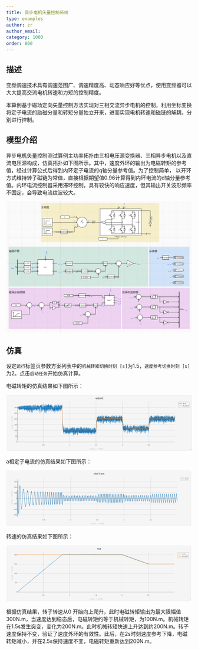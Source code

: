 ```yaml
---
title: 异步电机矢量控制系统
type: examples
author: zr
author_email: 
category: 1000
order: 800
---
```


## 描述
变频调速技术具有调速范围广、调速精度高、动态响应好等优点，使用变频器可以大大提高交流电机转速和力矩的控制精度。

本算例基于磁场定向矢量控制方法实现对三相交流异步电机的控制，利用坐标变换将定子电流的励磁分量和转矩分量独立开来，进而实现电机转速和磁链的解耦，分别进行控制。


## 模型介绍

异步电机矢量控制测试算例主功率拓扑由三相电压源变换器、三相异步电机以及直流电压源构成，仿真拓扑如下图所示。其中，速度外环的输出为电磁转矩的参考值，经过计算公式后得到内环定子电流的q轴分量参考值。为了控制简单， 以开环方式维持转子磁链为常值，直接根据期望值0.96计算得到内环电流的d轴分量参考值。内环电流控制器采用滞环控制，具有较快的响应速度，但其输出开关波形频率不固定，会导致电流纹波较大。

![拓扑图](./异步电机拓扑.png "拓扑图")

## 仿真

设定`运行`标签页参数方案列表中的`机械转矩切换时刻 [s]`为1.5，`速度参考切换时刻 [s]`为2。点击`启动任务`开始仿真计算。


电磁转矩的仿真结果如下图所示：

![电磁转矩](./电磁转矩1.png "仿真结果图")

a相定子电流的仿真结果如下图所示：

![a相定子电流](./a相定子电流1.png "仿真结果图")

转速的仿真结果如下图所示：

![转速](./转速1.png "仿真结果图")

根据仿真结果，转子转速从0 开始向上爬升，此时电磁转矩输出为最大限幅值300N.m，当速度达到稳态后，电磁转矩约等于机械转矩，为100N.m。机械转矩在1.5s发生突变，变化为200N.m。此时机械转矩快速上升达到约200N.m。转子速度保持不变，验证了速度外环的有效性。此后，在2s时刻速度参考下降，电磁转矩减小，并在2.5s保持速度不变，电磁转矩重新达到200N.m。
